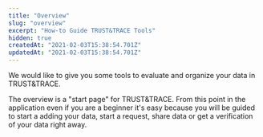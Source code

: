 ```yaml
---
title: "Overview"
slug: "overview"
excerpt: "How-to Guide TRUST&TRACE Tools"
hidden: true
createdAt: "2021-02-03T15:38:54.701Z"
updatedAt: "2021-02-03T15:38:54.701Z"
---
```

We would like to give you some tools to evaluate and organize your data in TRUST&TRACE. 

The overview is a "start page" for TRUST&TRACE. From this point in the application even if you are a beginner it's easy because  you will be guided to start a adding your data, start a request, share data or get a verification of your data right away.